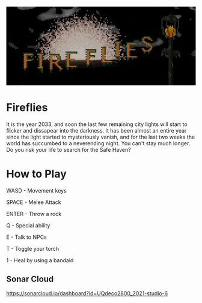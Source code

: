 ![firefly title](https://github.com/UQdeco2800/2021-studio-6/blob/9c4bbc4cd2a42f94a64e293d497693cad9b23d15/assets/wiki/fireflies-title.png)

# Fireflies
It is the year 2033, and soon the last few remaining city lights will start to flicker and dissapear into the darkness. It has been almost an entire year since the light started to mysteriously vanish, and for the last two weeks the world has succumbed to a neverending night. You can't stay much longer. Do you risk your life to search for the Safe Haven?

# How to Play

WASD - Movement keys

SPACE - Melee Attack

ENTER - Throw a rock

Q - Special ability

E - Talk to NPCs

T - Toggle your torch

1 - Heal by using a bandaid


## Sonar Cloud
https://sonarcloud.io/dashboard?id=UQdeco2800_2021-studio-6
